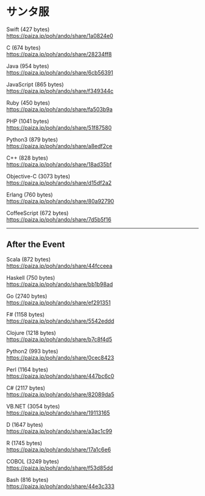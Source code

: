 サンタ服
========
  
  
Swift (427 bytes)  
https://paiza.jp/poh/ando/share/1a0824e0  
  
C (674 bytes)  
https://paiza.jp/poh/ando/share/28234ff8  
  
Java (954 bytes)  
https://paiza.jp/poh/ando/share/6cb56391  
  
JavaScript (865 bytes)  
https://paiza.jp/poh/ando/share/f349344c  
  
Ruby (450 bytes)    
https://paiza.jp/poh/ando/share/fa503b9a  
  
PHP (1041 bytes)  
https://paiza.jp/poh/ando/share/51f87580  
    
Python3 (879 bytes)  
https://paiza.jp/poh/ando/share/a8edf2ce  
  
C++ (828 bytes)  
https://paiza.jp/poh/ando/share/18ad35bf  
  
Objective-C (3073 bytes)  
https://paiza.jp/poh/ando/share/d15df2a2  
  
Erlang (760 bytes)  
https://paiza.jp/poh/ando/share/80a92790  
  
CoffeeScript (672 bytes)  
https://paiza.jp/poh/ando/share/7d5b5f16  
  
----
## After the Event
  
Scala  (872 bytes)  
https://paiza.jp/poh/ando/share/44fcceea  
  
Haskell (750 bytes)  
https://paiza.jp/poh/ando/share/bb1b98ad  
  
Go (2740 bytes)  
https://paiza.jp/poh/ando/share/ef291351  
  
F# (1158 bytes)    
https://paiza.jp/poh/ando/share/5542eddd  
  
Clojure  (1218 bytes)  
https://paiza.jp/poh/ando/share/b7c8f4d5  
  
Python2  (993 bytes)  
https://paiza.jp/poh/ando/share/0cec8423  
  
Perl (1164 bytes)  
https://paiza.jp/poh/ando/share/447bc6c0  
  
C# (2117 bytes)  
https://paiza.jp/poh/ando/share/82089da5  
  
VB.NET (3054 bytes)  
https://paiza.jp/poh/ando/share/19113165  
  
D (1647 bytes)   
https://paiza.jp/poh/ando/share/a3ac1c99  
  
R (1745 bytes)  
https://paiza.jp/poh/ando/share/17a1c6e6  
  
COBOL (3249 bytes)  
https://paiza.jp/poh/ando/share/f53d85dd  
  
Bash (816 bytes)  
https://paiza.jp/poh/ando/share/44e3c333  
